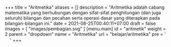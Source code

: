 +++
title = "Aritmetika"
aliases = []
description = "Aritmetika adalah cabang matematika yang berhubungan dengan sifat-sifat penghitungan (dan juga seluruh) bilangan dan pecahan serta operasi dasar yang diterapkan pada bilangan-bilangan ini."
date = 2021-08-25T00:40:11+07:00
draft = false
images = [
  "images/pembagian.svg"
  ]
[menu.main]
  id = "aritmetik"
  weight = 2
  parent = "dropdown"
  name = "Aritmetika"
  url = "belajar/aritmetika"
  pre = '<img src="/images/pembagian.svg" class="d-inline icon lazyload lazyloaded" width="16" height="16">'
+++
